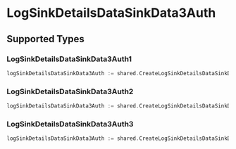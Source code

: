 # LogSinkDetailsDataSinkData3Auth


## Supported Types

### LogSinkDetailsDataSinkData3Auth1

```go
logSinkDetailsDataSinkData3Auth := shared.CreateLogSinkDetailsDataSinkData3AuthLogSinkDetailsDataSinkData3Auth1(shared.LogSinkDetailsDataSinkData3Auth1{/* values here */})
```

### LogSinkDetailsDataSinkData3Auth2

```go
logSinkDetailsDataSinkData3Auth := shared.CreateLogSinkDetailsDataSinkData3AuthLogSinkDetailsDataSinkData3Auth2(shared.LogSinkDetailsDataSinkData3Auth2{/* values here */})
```

### LogSinkDetailsDataSinkData3Auth3

```go
logSinkDetailsDataSinkData3Auth := shared.CreateLogSinkDetailsDataSinkData3AuthLogSinkDetailsDataSinkData3Auth3(shared.LogSinkDetailsDataSinkData3Auth3{/* values here */})
```

